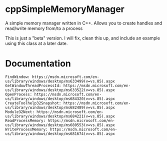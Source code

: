 # cppSimpleMemoryManager
A simple memory manager written in C++.  Allows you to create handles and read/write memory from/to a process

This is just a "beta" version. I will fix, clean this up, and include an example using this class at a later date.

# Documentation
```
FindWindow: https://msdn.microsoft.com/en-us/library/windows/desktop/ms633499(v=vs.85).aspx
GetWindowThreadProcessId: https://msdn.microsoft.com/en-us/library/windows/desktop/ms633522(v=vs.85).aspx
OpenProcess: https://msdn.microsoft.com/en-us/library/windows/desktop/ms684320(v=vs.85).aspx
CreateToolhelp32Snapshot: https://msdn.microsoft.com/en-us/library/windows/desktop/ms682489(v=vs.85).aspx
Module32Next: https://msdn.microsoft.com/en-us/library/windows/desktop/ms684221(v=vs.85).aspx
ReadProcessMemory: https://msdn.microsoft.com/en-us/library/windows/desktop/ms680553(v=vs.85).aspx
WriteProcessMemory: https://msdn.microsoft.com/en-us/library/windows/desktop/ms681674(v=vs.85).aspx
```
